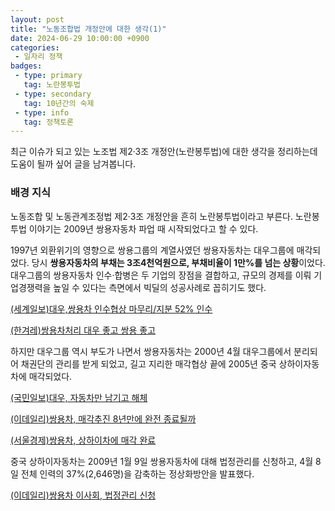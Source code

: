```yaml
---
layout: post
title: "노동조합법 개정안에 대한 생각(1)"
date: 2024-06-29 10:00:00 +0900
categories: 
 - 일자리 정책
badges:
 - type: primary
   tag: 노란봉투법
 - type: secondary
   tag: 10년간의 숙제
 - type: info
   tag: 정책토론
---
```


최근 이슈가 되고 있는 노조법 제2·3조 개정안(노란봉투법)에 대한 생각을 정리하는데 도움이 될까 싶어 글을 남겨봅니다.

<!--more-->

### **배경 지식**

노동조합 및 노동관계조정법 제2·3조 개정안을 흔히 노란봉투법이라고 부른다. 노란봉투법 이야기는 2009년 쌍용자동차 파업 때 시작되었다고 할 수 있다.

1997년 외환위기의 영향으로 쌍용그룹의 계열사였던 쌍용자동차는 대우그룹에 매각되었다. 당시 **쌍용자동차의 부채는 3조4천억원으로, 부채비율이 1만%를 넘는 상황**이었다. 대우그룹의 쌍용자동차 인수·합병은 두 기업의 장점을 결합하고, 규모의 경제를 이뤄 기업경쟁력을 높일 수 있다는 측면에서 빅딜의 성공사례로 꼽히기도 했다.

[(세계일보)대우,쌍용차 인수협상 마무리/지분 52% 인수](../assets/img/(세계일보)대우,쌍용차%20인수협상%20마무리%20지분%2052%20인수.png)

[(한겨레)쌍용차처리 대우 좋고 쌍용 좋고](../assets/img/(한겨레)쌍용차처리%20대우%20좋고%20쌍용%20좋고.png)

하지만 대우그룹 역시 부도가 나면서 쌍용자동차는 2000년 4월 대우그룹에서 분리되어 채권단의 관리를 받게 되었고, 길고 지리한 매각협상 끝에 2005년 중국 상하이자동차에 매각되었다.

[(국민일보)대우, 자동차만 남기고 해체](../assets/img/(국민일보)대우,%20자동차만%20남기고%20해체.png)

[(이데일리)쌍용차, 매각추진 8년만에 완전 종료될까](../assets/img/(이데일리)쌍용차,%20매각추진%208년만에%20완전%20종료될까.png)

[(서울경제)쌍용차, 상하이차에 매각 완료](../assets/img/(서울경제)쌍용차,%20상하이차에%20매각%20완료.png)

중국 상하이자동차는 2009년 1월 9일 쌍용자동차에 대해 법정관리를 신청하고, 4월 8일 전체 인력의 37%(2,646명)을 감축하는 정상화방안을 발표했다.

[(이데일리)쌍용차 이사회, 법정관리 신청](../assets/img/(이데일리)쌍용차%20이사회,%20법정관리%20신청.png)







